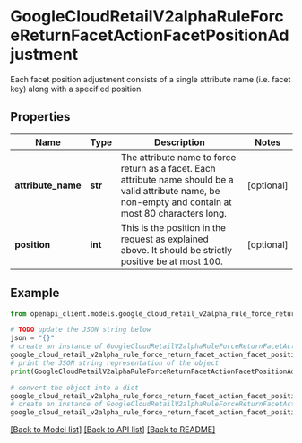 # GoogleCloudRetailV2alphaRuleForceReturnFacetActionFacetPositionAdjustment

Each facet position adjustment consists of a single attribute name (i.e. facet key) along with a specified position.

## Properties

Name | Type | Description | Notes
------------ | ------------- | ------------- | -------------
**attribute_name** | **str** | The attribute name to force return as a facet. Each attribute name should be a valid attribute name, be non-empty and contain at most 80 characters long. | [optional] 
**position** | **int** | This is the position in the request as explained above. It should be strictly positive be at most 100. | [optional] 

## Example

```python
from openapi_client.models.google_cloud_retail_v2alpha_rule_force_return_facet_action_facet_position_adjustment import GoogleCloudRetailV2alphaRuleForceReturnFacetActionFacetPositionAdjustment

# TODO update the JSON string below
json = "{}"
# create an instance of GoogleCloudRetailV2alphaRuleForceReturnFacetActionFacetPositionAdjustment from a JSON string
google_cloud_retail_v2alpha_rule_force_return_facet_action_facet_position_adjustment_instance = GoogleCloudRetailV2alphaRuleForceReturnFacetActionFacetPositionAdjustment.from_json(json)
# print the JSON string representation of the object
print(GoogleCloudRetailV2alphaRuleForceReturnFacetActionFacetPositionAdjustment.to_json())

# convert the object into a dict
google_cloud_retail_v2alpha_rule_force_return_facet_action_facet_position_adjustment_dict = google_cloud_retail_v2alpha_rule_force_return_facet_action_facet_position_adjustment_instance.to_dict()
# create an instance of GoogleCloudRetailV2alphaRuleForceReturnFacetActionFacetPositionAdjustment from a dict
google_cloud_retail_v2alpha_rule_force_return_facet_action_facet_position_adjustment_from_dict = GoogleCloudRetailV2alphaRuleForceReturnFacetActionFacetPositionAdjustment.from_dict(google_cloud_retail_v2alpha_rule_force_return_facet_action_facet_position_adjustment_dict)
```
[[Back to Model list]](../README.md#documentation-for-models) [[Back to API list]](../README.md#documentation-for-api-endpoints) [[Back to README]](../README.md)


